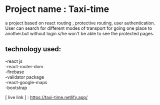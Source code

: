 # Project name : Taxi-time

a project based on react routing , protective routing, user authentication.
User can search for different modes of transport for going one place to another.but without login s/he won't be able to see the protected pages.

## technology used:

-react js  
-react-router-dom  
-firebase  
-validator package  
-react-google-maps  
-bootstrap  



[ live link ] : https://taxi-time.netlify.app/
